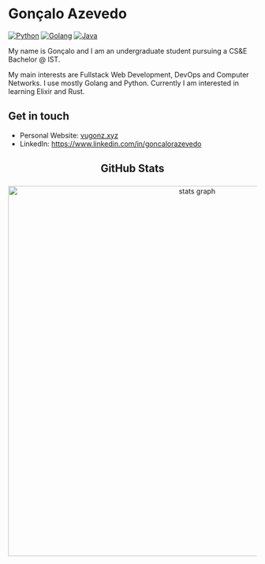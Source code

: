 # Gonçalo Azevedo 

[![Python](https://img.shields.io/badge/-Python-000?style=flat&logoColor=ffd343&logo=python)](https://www.python.org)
[![Golang](https://img.shields.io/badge/-Golang-000?style=flat&logoColor=ffd343&logo=go)](https://go.dev/)
[![Java](https://img.shields.io/badge/-Java-000?style=flat&logoColor=ed8b00&logo=openjdk)](https://www.openjdk.org)

My name is Gonçalo and I am an undergraduate student pursuing a CS&E Bachelor @ IST.

My main interests are Fullstack Web Development, DevOps and Computer Networks. I use mostly Golang and Python. Currently I am interested in learning Elixir and Rust.

## Get in touch
- Personal Website: [vugonz.xyz](https://vugonz.xyz)
- LinkedIn: https://www.linkedin.com/in/goncalorazevedo

<h2 align="center">GitHub Stats</h2>

###

<div align="center">
  <img src="http://github-profile-summary-cards.vercel.app/api/cards/profile-details?username=vugonz&theme=bear" width=750  alt="stats graph"/>

</div>
